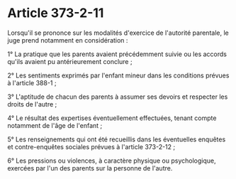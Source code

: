 # Article 373-2-11

Lorsqu'il se prononce sur les modalités d'exercice de l'autorité parentale, le juge prend notamment en considération :

1° La pratique que les parents avaient précédemment suivie ou les accords qu'ils avaient pu antérieurement conclure ;

2° Les sentiments exprimés par l'enfant mineur dans les conditions prévues à l'article 388-1 ;

3° L'aptitude de chacun des parents à assumer ses devoirs et respecter les droits de l'autre ;

4° Le résultat des expertises éventuellement effectuées, tenant compte notamment de l'âge de l'enfant ;

5° Les renseignements qui ont été recueillis dans les éventuelles enquêtes et contre-enquêtes sociales prévues à l'article 373-2-12 ;

6° Les pressions ou violences, à caractère physique ou psychologique, exercées par l'un des parents sur la personne de l'autre.
